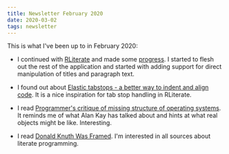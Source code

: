 ```yaml
---
title: Newsletter February 2020
date: 2020-03-02
tags: newsletter
---
```


This is what I've been up to in February 2020:

* I continued with [RLiterate](/projects/rliterate/book2/index.html) and made
  some
  [progress](/projects/rliterate/book2/index.html#416f6a8d52f0452ea3be94fd18b7a90e).
  I started to flesh out the rest of the application and started with adding
  support for direct manipulation of titles and paragraph text.

* I found out about [Elastic tabstops - a better way to indent and align
  code](http://nickgravgaard.com/elastic-tabstops/). It is a nice inspiration
  for tab stop handling in RLiterate.

* I read [Programmer's critique of missing structure of operating
  systems](http://blog.rfox.eu/en/Programmer_s_critique_of_missing_structure_of_oper.html).
  It reminds me of what Alan Kay has talked about and hints at what
  real objects might be like. Interesting.

* I read [Donald Knuth Was
  Framed](https://buttondown.email/hillelwayne/archive/826fd056-1d76-4b1c-b9c8-96deabbec07d).
  I'm interested in all sources about literate programming.

